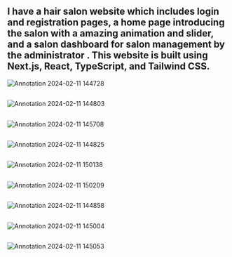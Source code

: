 
## I have a hair salon website which includes login and registration pages, a home page introducing the salon with a amazing animation and slider, and a salon dashboard for salon management by the administrator . This website is built using Next.js, React, TypeScript, and Tailwind CSS.
![Annotation 2024-02-11 144728](https://github.com/mehran-rezaei/Salon-Arayeshgah-with-login-sign-up-/assets/110059221/04c932dc-affa-4939-a544-e5682cb19da9)
##
![Annotation 2024-02-11 144803](https://github.com/mehran-rezaei/Salon-Arayeshgah-with-login-sign-up-/assets/110059221/2f810e32-d6a3-4fdb-a9a4-e1c5b4a51664)
##
![Annotation 2024-02-11 145708](https://github.com/mehran-rezaei/Salon-Arayeshgah-with-login-sign-up-/assets/110059221/f77f9806-ee41-41e6-ae60-017bad17f724)
##
![Annotation 2024-02-11 144825](https://github.com/mehran-rezaei/Salon-Arayeshgah-with-login-sign-up-/assets/110059221/6cec1a74-b672-42d1-89f0-83d22816c56b)
##
![Annotation 2024-02-11 150138](https://github.com/mehran-rezaei/Salon-Arayeshgah-with-login-sign-up-/assets/110059221/cb280e9d-1fee-41cf-be2c-43def84b3125)
##
![Annotation 2024-02-11 150209](https://github.com/mehran-rezaei/Salon-Arayeshgah-with-login-sign-up-/assets/110059221/f46a5a57-970e-4acf-9e70-255f76249130)
##
![Annotation 2024-02-11 144858](https://github.com/mehran-rezaei/Salon-Arayeshgah-with-login-sign-up-/assets/110059221/9274cdc6-d514-4677-932b-0c45f875ff2e)
##
![Annotation 2024-02-11 145004](https://github.com/mehran-rezaei/Salon-Arayeshgah-with-login-sign-up-/assets/110059221/c0b0f718-ec99-4981-b40e-d2a5964e7cbf)
## 
![Annotation 2024-02-11 145053](https://github.com/mehran-rezaei/Salon-Arayeshgah-with-login-sign-up-/assets/110059221/5e422a7d-955b-4c5a-b7b6-ea7fc8be0122)

